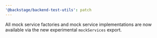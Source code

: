 ```yaml
---
'@backstage/backend-test-utils': patch
---
```


All mock service factories and mock service implementations are now available via the new experimental `mockServices` export.
